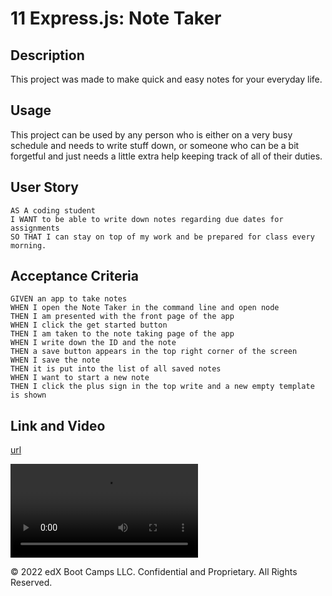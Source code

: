# 11 Express.js: Note Taker

## Description

This project was made to make quick and easy notes for your everyday life.

## Usage

This project can be used by any person who is either on a very busy schedule and needs to write stuff down, or someone who can be a bit forgetful and just needs a little extra help keeping track of all of their duties.

## User Story

```
AS A coding student
I WANT to be able to write down notes regarding due dates for assignments
SO THAT I can stay on top of my work and be prepared for class every morning.
```

## Acceptance Criteria

```
GIVEN an app to take notes
WHEN I open the Note Taker in the command line and open node
THEN I am presented with the front page of the app
WHEN I click the get started button
THEN I am taken to the note taking page of the app
WHEN I write down the ID and the note
THEN a save button appears in the top right corner of the screen
WHEN I save the note
THEN it is put into the list of all saved notes
WHEN I want to start a new note
THEN I click the plus sign in the top write and a new empty template is shown
```

## Link and Video

[url](https://clayandemar.github.io/note-taker/)

![Video](./video/screen.mov)


© 2022 edX Boot Camps LLC. Confidential and Proprietary. All Rights Reserved.
